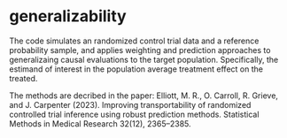 # generalizability

The code simulates an randomized control trial data and a reference probability sample, and applies weighting and prediction approaches to generalizaing causal evaluations to the target population. Specifically, the estimand of interest in the population average treatment effect on the treated. 

The methods are decribed in the paper: Elliott, M. R., O. Carroll, R. Grieve, and J. Carpenter (2023). Improving transportability of randomized controlled trial inference using robust prediction methods. Statistical Methods in Medical Research 32(12), 2365–2385.
